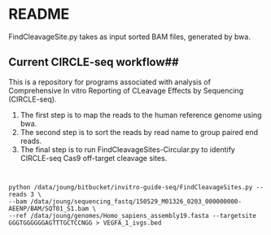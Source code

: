 # README #

FindCleavageSite.py takes as input sorted BAM files, generated by bwa.

## Current CIRCLE-seq workflow##

This is a repository for programs associated with analysis of Comprehensive In vitro Reporting of CLeavage Effects by Sequencing (CIRCLE-seq).

1. The first step is to map the reads to the human reference genome using bwa.
2. The second step is to sort the reads by read name to group paired end reads.
3. The final step is to run FindCleavageSites-Circular.py to identify CIRCLE-seq Cas9 off-target cleavage sites.

    
```


python /data/joung/bitbucket/invitro-guide-seq/FindCleavageSites.py --reads 3 \ 
--bam /data/joung/sequencing_fastq/150529_M01326_0203_000000000-AEENP/BAM/SQT01_S1.bam \
--ref /data/joung/genomes/Homo_sapiens_assembly19.fasta --targetsite GGGTGGGGGGAGTTTGCTCCNGG > VEGFA_1_ivgs.bed
```